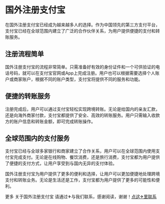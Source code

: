 # 国外注册支付宝

在国外注册支付宝已经成为越来越多人的选择。作为中国领先的第三方支付平台，支付宝已经在全球范围内建立了广泛的合作伙伴关系，为用户提供便捷的支付和转账服务。

## 注册流程简单

国外注册支付宝的流程非常简单。只需准备好有效的身份证件和一个可供验证的电话号码，就可以在支付宝官网或App上完成注册。用户也可以根据需要选择个人账户或商家账户，根据不同的账户类型，支付宝将提供不同的服务和功能。

## 便捷的转账服务

注册完成后，用户可以通过支付宝轻松实现跨境转账。无论是给国内的亲友汇款，还是向海外商家付款，支付宝都提供了安全、高效的转账服务。用户只需输入收款方的账户信息和转账金额，即可完成转账操作。

## 全球范围内的支付服务

支付宝已经与全球多家银行和商家建立了合作关系，用户可以在全球范围内使用支付宝完成支付。无论是在线购物、餐饮消费，还是旅行消费，支付宝都为用户提供了便捷的支付方式，让用户享受到与国内无异的支付体验。

国外注册支付宝为用户提供了更多的便利和选择，让用户可以更加便捷地处理跨境支付和转账业务。无论是生活还是工作，支付宝都为用户提供了更多的可能性和便利。

更多 关于国外注册支付宝 请通过✈与我们联系，感谢阅读，谢谢！[点这✈里联系](https://www.k02.cc)